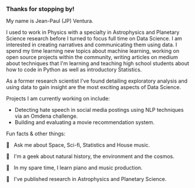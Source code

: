 <!-- 

*** NOTES ***

• All Github READMEs use Markdown formatting: https://guides.github.com/features/mastering-markdown/

• Youtube Resource A: https://youtu.be/OoncKvcfs0M

• Youtube Resource B (Part 1): https://youtu.be/ECuqb5Tv9qI

• Youtube Resource B (Part 2): https://youtu.be/n6d4KHSKqGk

• The particle banner and gradient backgrounds were inspired by Adam Alston's github profile: https://github.com/adamalston

• Adam's github profile is in this curated list of Github Profiles: https://awesomegithubprofile.tech/

• The README is not importing the stylesheet.

-->

<!-- 
![banner](https://thumbs.gfycat.com/NeighboringAcrobaticIbis-size_restricted.gif)
*** NAME BANNER ***

• Created with tsParticles: https://particles.js.org/ 

• Recorded a 9 second demo of the particle effect.

• Converted demo video into a GIF with GIPHY Capture: https://apps.apple.com/us/app/giphy-capture-the-gif-maker/id668208984?mt=12

• Resized GIF to be under 10MB (the size limit of GIF files for Github READMEs)

• Blog Resource 1: https://josephcardillo.medium.com/how-to-add-gifs-to-your-github-readme-89c74da2ce47

• Blog Resource 2: https://dev.to/kelli/demo-your-app-in-your-github-readme-with-an-animated-gif-2o3c

• Github Emoji Cheat Sheet 1: https://github.com/ikatyang/emoji-cheat-sheet/blob/master/README.md

• Github Emoji Cheat Sheet 2: https://gist.github.com/rxaviers/7360908


 -->


<!-- 

*** SECTION HEADERS ***

• Created with Adobe Photoshop.

• Light gray color for text so they would also show up in dark mode.

• Text layers had transparent background layer and saved in PNG format.

• Each text header was cropped with the same canvas width (1555 pixels), making them responsive when uploaded into the README.

• Alternatives to Photoshop: https://picsart.com/  and  https://www.canva.com/

 -->

<font size="3"> **Thanks for stopping by!** </font>

My name is Jean-Paul (JP) Ventura.

I used to work in Physics with a specialty in Astrophysics and Planetary Science research before I turned to focus full time on Data Science. I am interested in creating narratives and communicating them using data. I spend my time learning new topics about machine learning, working on open source projects within the community, writing articles on medium about techniques that I'm learning and teaching high school students about how to code in Python as well as introductory Statistics.

As a former research scientist I've found detailing exploratory analysis and using data to gain insight are the most exciting aspects of Data Science.

Projects I am currently working on include:


* Detecting hate speech in social media postings using NLP techniques via an Omdena challenge.
* Building and evaluating a movie recommendation system.

Fun facts & other things:

:large_blue_circle: &nbsp; Ask me about Space, Sci-fi, Statistics and House music.

:large_blue_circle: &nbsp; I'm a geek about natural history, the environment and the cosmos.

:large_blue_circle: &nbsp; In my spare time, I learn piano and music production.

:large_blue_circle: &nbsp; I've published research in Astrophysics and Planetary Science.
